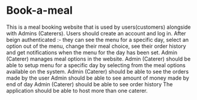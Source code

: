 # Book-a-meal
This is a meal booking website that is used by users(customers) alongside with Admins (Caterers). Users should create an account and log in.  After beign authenticated :- they can see the menu for a specific day,  select an option out of the menu,  change their meal choice,  see their order history and get notifications when the menu for the day has been set.  Admin (Caterer) manages meal options in the website. Admin (Caterer) should be able to setup menu for a specific day by selecting from the meal options available on the system. Admin (Caterer) should be able to see the orders made by the user Admin should be able to see amount of money made by end of day Admin (Caterer) should be able to see order history The application should be able to host more than one caterer.
